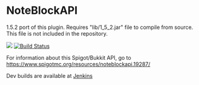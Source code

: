 # NoteBlockAPI

1.5.2 port of this plugin. Requires "lib/1_5_2.jar" file to compile from source. This file is not included in the repository.

[![](https://jitpack.io/v/koca2000/NoteBlockAPI.svg)](https://jitpack.io/#koca2000/NoteBlockAPI) [![Build Status](http://ci.haprosgames.com/buildStatus/icon?job=NoteBlockAPI)](http://ci.haprosgames.com/job/NoteBlockAPI)

For information about this Spigot/Bukkit API, go to https://www.spigotmc.org/resources/noteblockapi.19287/

Dev builds are available at [Jenkins](http://ci.haprosgames.com/job/NoteBlockAPI/ "Jenkins")
